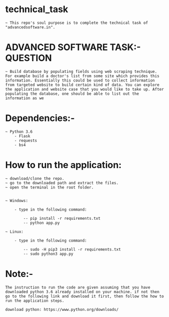 # technical_task
	~ This repo's soul purpose is to complete the technical task of "advancedsoftware.in".

# ADVANCED SOFTWARE TASK:- QUESTION
	~ Build database by populating fields using web scraping technique. For example build a doctor's list from some site which provides this information. Essentially this could be used to collect information from targeted website to build certain kind of data. You can explore the application and website case that you would like to take up. After populating the database, one should be able to list out the information as we

# Dependencies:-

	~ Python 3.6
		- Flask
		- requests
		- bs4

# How to run the application:

	~ download/clone the repo.
	~ go to the downloaded path and extract the files.
	~ open the terminal in the root folder.

	
	~ Windows:

		- type in the following command:

			-- pip install -r requirements.txt
			-- python app.py

	~ Linux:

		- type in the following command:

			-- sudo -H pip3 install -r requirements.txt
			-- sudo python3 app.py

# Note:-
	
	The instruction to run the code are given assuming that you have downloaded python 3.6 already installed on your machine. if not then go to the following link and download it first, then follow the how to run the application steps.

	download python: https://www.python.org/downloads/

